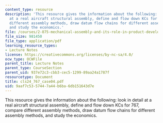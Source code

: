 ```yaml
---
content_type: resource
description: 'This resource gives the information about the following: look in detail
  at a real aircraft structural assembly, define and flow down KCs for 767, compare
  different assembly methods, draw datum flow chains for different assembly methods,
  and study the economics.'
file: /courses/2-875-mechanical-assembly-and-its-role-in-product-development-fall-2004/9aaf7c5357447a44b6ba6db151643d7e_cls24_767_case04.pdf
file_size: 981450
file_type: application/pdf
learning_resource_types:
- Lecture Notes
license: https://creativecommons.org/licenses/by-nc-sa/4.0/
ocw_type: OCWFile
parent_title: Lecture Notes
parent_type: CourseSection
parent_uid: 937e72c3-cbb3-cec5-1299-89aa24a1787f
resourcetype: Document
title: cls24_767_case04.pdf
uid: 9aaf7c53-5744-7a44-b6ba-6db151643d7e
---
```

This resource gives the information about the following: look in detail at a real aircraft structural assembly, define and flow down KCs for 767, compare different assembly methods, draw datum flow chains for different assembly methods, and study the economics.